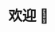 <!--

### Hi there 👋

<img align="right" src="https://github-readme-stats.vercel.app/api?username=chenXieGit&show_icons=true&icon_color=CE1D2D&text_color=718096&bg_color=ffffff&hide_title=true" />

💡 我正在从事前端的开发工作。

🔭 我目前正在我的博客上学习和分享，欢迎～

  - 博客记录，[点击](https://github.com/chenXieGit/blog-posts)
  - 语雀，[点击](https://www.yuque.com/xiechen)
  - 掘金，[点击](https://juejin.cn/user/1451011079416919/posts)

-->

<!--
**chenXieGit/chenXieGit** is a ✨ _special_ ✨ repository because its `README.md` (this file) appears on your GitHub profile.

Here are some ideas to get you started:

- 🔭 I’m currently working on ...
- 🌱 I’m currently learning ...
- 👯 I’m looking to collaborate on ...
- 🤔 I’m looking for help with ...
- 💬 Ask me about ...
- 📫 How to reach me: ...
- 😄 Pronouns: ...
- ⚡ Fun fact: ...
-->

# 欢迎 👏
